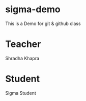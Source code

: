 # sigma-demo
This is a Demo for git & github class

# Teacher
Shradha Khapra

# Student
Sigma Student 